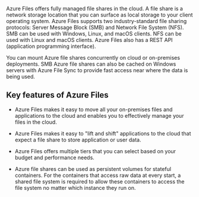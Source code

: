 Azure Files offers fully managed file shares in the cloud. A file share is a network storage location that you can surface as local storage to your client operating system. Azure Files supports two industry-standard file sharing protocols: Server Message Block (SMB) and Network File System (NFS). SMB can be used with Windows, Linux, and macOS clients. NFS can be used with Linux and macOS clients. Azure Files also has a REST API (application programming interface).

You can mount Azure file shares concurrently on cloud or on-premises deployments. SMB Azure file shares can also be cached on Windows servers with Azure File Sync to provide fast access near where the data is being used.

## Key features of Azure Files

- Azure Files makes it easy to move all your on-premises files and applications to the cloud and enables you to effectively manage your files in the cloud.

- Azure Files makes it easy to "lift and shift" applications to the cloud that expect a file share to store application or user data.

- Azure Files offers multiple tiers that you can select based on your budget and performance needs.

- Azure file shares can be used as persistent volumes for stateful containers. For the containers that access raw data at every start, a shared file system is required to allow these containers to access the file system no matter which instance they run on.